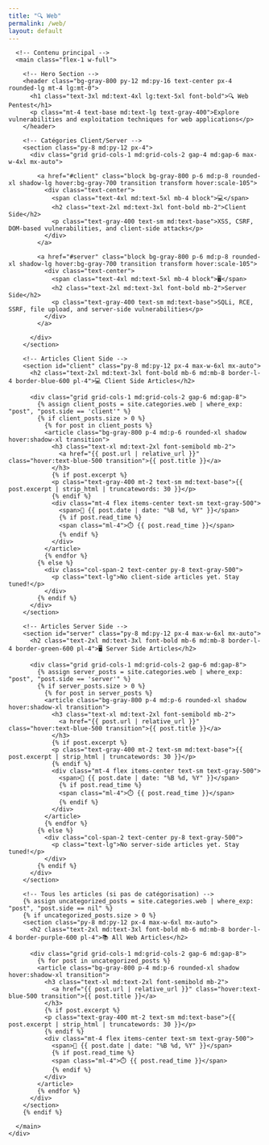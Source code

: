 ```yaml
---
title: "🔍 Web"
permalink: /web/
layout: default
---
```


<html lang="en">
<head>
  <meta charset="UTF-8" />
  <meta name="viewport" content="width=device-width, initial-scale=1.0" />
  <link href="https://cdn.jsdelivr.net/npm/tailwindcss@2.2.19/dist/tailwind.min.css" rel="stylesheet">
</head>

<body class="bg-gray-900 text-gray-100 font-sans">

  <div class="max-w-7xl lg:ml-64 mx-auto px-4">

      <!-- Contenu principal -->
      <main class="flex-1 w-full">
  
        <!-- Hero Section -->
        <header class="bg-gray-800 py-12 md:py-16 text-center px-4 rounded-lg mt-4 lg:mt-0">
          <h1 class="text-3xl md:text-4xl lg:text-5xl font-bold">🔍 Web Pentest</h1>
          <p class="mt-4 text-base md:text-lg text-gray-400">Explore vulnerabilities and exploitation techniques for web applications</p>
        </header>

        <!-- Catégories Client/Server -->
        <section class="py-8 md:py-12 px-4">
          <div class="grid grid-cols-1 md:grid-cols-2 gap-4 md:gap-6 max-w-4xl mx-auto">
            
            <a href="#client" class="block bg-gray-800 p-6 md:p-8 rounded-xl shadow-lg hover:bg-gray-700 transition transform hover:scale-105">
              <div class="text-center">
                <span class="text-4xl md:text-5xl mb-4 block">💻</span>
                <h2 class="text-2xl md:text-3xl font-bold mb-2">Client Side</h2>
                <p class="text-gray-400 text-sm md:text-base">XSS, CSRF, DOM-based vulnerabilities, and client-side attacks</p>
              </div>
            </a>

            <a href="#server" class="block bg-gray-800 p-6 md:p-8 rounded-xl shadow-lg hover:bg-gray-700 transition transform hover:scale-105">
              <div class="text-center">
                <span class="text-4xl md:text-5xl mb-4 block">🖥️</span>
                <h2 class="text-2xl md:text-3xl font-bold mb-2">Server Side</h2>
                <p class="text-gray-400 text-sm md:text-base">SQLi, RCE, SSRF, file upload, and server-side vulnerabilities</p>
              </div>
            </a>

          </div>
        </section>
    
        <!-- Articles Client Side -->
        <section id="client" class="py-8 md:py-12 px-4 max-w-6xl mx-auto">
          <h2 class="text-2xl md:text-3xl font-bold mb-6 md:mb-8 border-l-4 border-blue-600 pl-4">💻 Client Side Articles</h2>
          
          <div class="grid grid-cols-1 md:grid-cols-2 gap-6 md:gap-8">
            {% assign client_posts = site.categories.web | where_exp: "post", "post.side == 'client'" %}
            {% if client_posts.size > 0 %}
              {% for post in client_posts %}
              <article class="bg-gray-800 p-4 md:p-6 rounded-xl shadow hover:shadow-xl transition">
                <h3 class="text-xl md:text-2xl font-semibold mb-2">
                  <a href="{{ post.url | relative_url }}" class="hover:text-blue-500 transition">{{ post.title }}</a>
                </h3>
                {% if post.excerpt %}
                <p class="text-gray-400 mt-2 text-sm md:text-base">{{ post.excerpt | strip_html | truncatewords: 30 }}</p>
                {% endif %}
                <div class="mt-4 flex items-center text-sm text-gray-500">
                  <span>📅 {{ post.date | date: "%B %d, %Y" }}</span>
                  {% if post.read_time %}
                  <span class="ml-4">⏱️ {{ post.read_time }}</span>
                  {% endif %}
                </div>
              </article>
              {% endfor %}
            {% else %}
              <div class="col-span-2 text-center py-8 text-gray-500">
                <p class="text-lg">No client-side articles yet. Stay tuned!</p>
              </div>
            {% endif %}
          </div>
        </section>

        <!-- Articles Server Side -->
        <section id="server" class="py-8 md:py-12 px-4 max-w-6xl mx-auto">
          <h2 class="text-2xl md:text-3xl font-bold mb-6 md:mb-8 border-l-4 border-green-600 pl-4">🖥️ Server Side Articles</h2>
          
          <div class="grid grid-cols-1 md:grid-cols-2 gap-6 md:gap-8">
            {% assign server_posts = site.categories.web | where_exp: "post", "post.side == 'server'" %}
            {% if server_posts.size > 0 %}
              {% for post in server_posts %}
              <article class="bg-gray-800 p-4 md:p-6 rounded-xl shadow hover:shadow-xl transition">
                <h3 class="text-xl md:text-2xl font-semibold mb-2">
                  <a href="{{ post.url | relative_url }}" class="hover:text-blue-500 transition">{{ post.title }}</a>
                </h3>
                {% if post.excerpt %}
                <p class="text-gray-400 mt-2 text-sm md:text-base">{{ post.excerpt | strip_html | truncatewords: 30 }}</p>
                {% endif %}
                <div class="mt-4 flex items-center text-sm text-gray-500">
                  <span>📅 {{ post.date | date: "%B %d, %Y" }}</span>
                  {% if post.read_time %}
                  <span class="ml-4">⏱️ {{ post.read_time }}</span>
                  {% endif %}
                </div>
              </article>
              {% endfor %}
            {% else %}
              <div class="col-span-2 text-center py-8 text-gray-500">
                <p class="text-lg">No server-side articles yet. Stay tuned!</p>
              </div>
            {% endif %}
          </div>
        </section>

        <!-- Tous les articles (si pas de catégorisation) -->
        {% assign uncategorized_posts = site.categories.web | where_exp: "post", "post.side == nil" %}
        {% if uncategorized_posts.size > 0 %}
        <section class="py-8 md:py-12 px-4 max-w-6xl mx-auto">
          <h2 class="text-2xl md:text-3xl font-bold mb-6 md:mb-8 border-l-4 border-purple-600 pl-4">📚 All Web Articles</h2>
          
          <div class="grid grid-cols-1 md:grid-cols-2 gap-6 md:gap-8">
            {% for post in uncategorized_posts %}
            <article class="bg-gray-800 p-4 md:p-6 rounded-xl shadow hover:shadow-xl transition">
              <h3 class="text-xl md:text-2xl font-semibold mb-2">
                <a href="{{ post.url | relative_url }}" class="hover:text-blue-500 transition">{{ post.title }}</a>
              </h3>
              {% if post.excerpt %}
              <p class="text-gray-400 mt-2 text-sm md:text-base">{{ post.excerpt | strip_html | truncatewords: 30 }}</p>
              {% endif %}
              <div class="mt-4 flex items-center text-sm text-gray-500">
                <span>📅 {{ post.date | date: "%B %d, %Y" }}</span>
                {% if post.read_time %}
                <span class="ml-4">⏱️ {{ post.read_time }}</span>
                {% endif %}
              </div>
            </article>
            {% endfor %}
          </div>
        </section>
        {% endif %}
  
      </main>
    </div>
  </div>
